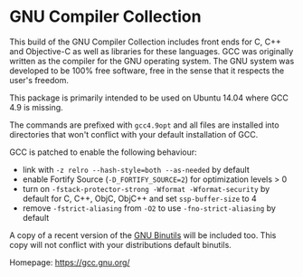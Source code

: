 GNU Compiler Collection
=======================

This build of the GNU Compiler Collection includes front ends for C, C++
and Objective-C as well as libraries for these languages. GCC was originally
written as the compiler for the GNU operating system. The GNU system was developed
to be 100% free software, free in the sense that it respects the user's freedom.

This package is primarily intended to be used on Ubuntu 14.04 where GCC 4.9 is missing.

The commands are prefixed with `gcc4.9opt` and all files are installed into
directories that won't conflict with your default installation of GCC.

GCC is patched to enable the following behaviour:
 * link with `-z relro --hash-style=both --as-needed` by default
 * enable Fortify Source (`-D_FORTIFY_SOURCE=2`) for optimization levels > 0
 * turn on `-fstack-protector-strong -Wformat -Wformat-security` by default
   for C, C++, ObjC, ObjC++ and set `ssp-buffer-size` to 4
 * remove `-fstrict-aliasing` from `-O2` to use `-fno-strict-aliasing` by
   default

A copy of a recent version of the [GNU Binutils](https://www.gnu.org/software/binutils/) will be included too.
This copy will not conflict with your distributions default binutils.

Homepage: https://gcc.gnu.org/
